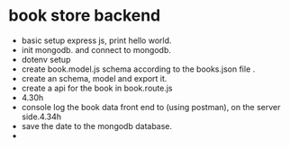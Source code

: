 # book store backend
- basic setup express js, print hello world.
- init mongodb. and connect to mongodb.
- dotenv setup
-  create book.model.js schema according to the books.json file .
- create an schema, model and export it.
- create a api for the book in book.route.js
- 4.30h
- console log the book data front end to (using postman), on the server side.4.34h
- save the date to the mongodb database.
-  
